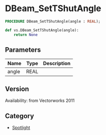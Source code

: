 # DBeam_SetTShutAngle

```pascal
PROCEDURE DBeam_SetTShutAngle(angle : REAL);
```

```python
def vs.DBeam_SetTShutAngle(angle):
    return None
```

## Parameters
|Name|Type|Description|
|---|---|---|
|angle|REAL|   |

## Version
Availability: from Vectorworks 2011

## Category
* [Spotlight](../Categories/Spotlight.md)
